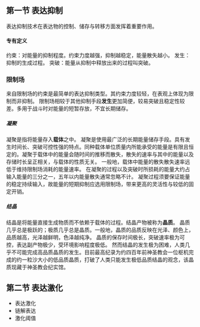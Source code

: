 ## 第一节 表达抑制
表达抑制技术在表达物的控制、储存与转移方面发挥着重要作用。
#### 专有定义
约束：对能量的抑制程度。约束力度越强，抑制越稳定，能量散失越小。
发生：抑制的生成过程。
突破：能量从抑制中释放出来的过程叫突破。

### 限制场
来自限制场的约束是最简单的表达抑制类型。其约束力度较轻，在表观上体现为限制而非抑制。
限制场相较于其他抑制手段**发生**更加简便，较易突破且稳定性较差。多用于战斗时对能量的短暂存放，不宜长期储存。
##### 凝聚
凝聚是指将能量存入**载体**之中。
凝聚是使用最广泛的长期能量储存手段。具有发生时间长、突破可控性强的特点。同种载体单位质量内所能承受的能量是有限且恒定的。凝聚于载体中的能量会随时间的推移而散失，散失的速率与其中的能量以及存储时长呈正相关，与载体的性质无关。
一般地，载体中能量的散失散失速率远低于维持限制场消耗的能量速率。
在凝聚的过程以及突破时所损耗的能量大约占输入能量的三分之一，五年以内能量散失通常忽略不计。
凝聚过程须要保证能量的稳定持续输入，故能量的短期抑制应选用限制场，带来更高的灵活性与较低的固定开销。
##### 结晶
结晶是将能量直接生成物质而不依赖于载体的过程。结晶产物被称为**晶质**。
晶质几乎总是极跃的；极质几乎总是晶质。一般地，晶质的品质反映在光泽、颜色上，品质越高，光泽越鲜明，色泽越纯净。
晶质的保存时间极长，突破速率极为可控，表达副产物极少，受环境影响程度极低。
然而结晶的发生极为困难，人类几乎不可能完成高品质晶质的发生。目前最高纪录为约四百年前神圣教会一位枢机完成的约一粒沙大小的低品质晶质，打破了人类只能发生极低品质结晶的观念，该晶质现藏于神圣教会纪实馆。
## 第二节 表达激化
- 表达激化
- 链解表达
- 激化阈值